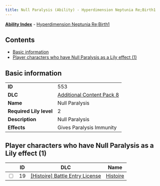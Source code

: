 ```yaml
---
title: Null Paralysis (Ability) - Hyperdimension Neptunia Re;Birth1
---
```


[**Ability Index**](/neptunia/rb1/ability/index.html) - [Hyperdimension Neptunia Re;Birth1](/neptunia/rb1)

## Contents

- [Basic information](#basic-information)
- [Player characters who have Null Paralysis as a Lily effect (1)](#player-characters-who-have-null-paralysis-as-a-lily-effect-1)

## Basic information

|   |   |
| -- | -- |
| **ID** | 553
**DLC** | [Additional Content Pack 8](/neptunia/rb1/dlc/17-pack8.html)
**Name** | Null Paralysis
**Required Lily level** | 2
**Description** | Null Paralysis
**Effects** | Gives Paralysis Immunity |


## Player characters who have Null Paralysis as a Lily effect (1)

|    | ID | DLC | Name |
| -- | -- | --- | ---- |
| <input type="checkbox" id="rb1-player-9-19" class="trackbox" /> | 19 | [[Histoire] Battle Entry License](/neptunia/rb1/dlc/9-histoire.html) | [Histoire](/neptunia/rb1/player/9-19-histoire.html) |
